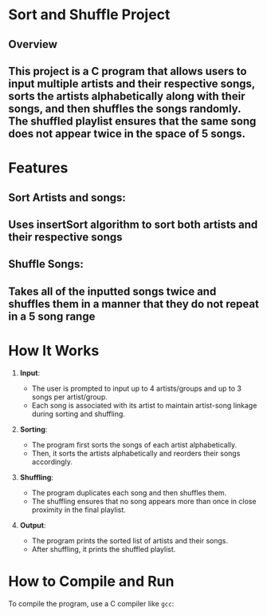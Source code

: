 # Sort and Shuffle Project
## Overview
## This project is a C program that allows users to input multiple artists and their respective songs, sorts the artists alphabetically along with their songs, and then shuffles the songs randomly. The shuffled playlist ensures that the same song does not appear twice in the space of 5 songs.

# Features
## Sort Artists and songs:
## Uses insertSort algorithm to sort both artists and their respective songs
## Shuffle Songs:
## Takes all of the inputted songs twice and shuffles them in a manner that they do not repeat in a 5 song range

# How It Works

1. **Input**: 
   - The user is prompted to input up to 4 artists/groups and up to 3 songs per artist/group. 
   - Each song is associated with its artist to maintain artist-song linkage during sorting and shuffling.

2. **Sorting**: 
   - The program first sorts the songs of each artist alphabetically.
   - Then, it sorts the artists alphabetically and reorders their songs accordingly.

3. **Shuffling**: 
   - The program duplicates each song and then shuffles them. 
   - The shuffling ensures that no song appears more than once in close proximity in the final playlist.

4. **Output**: 
   - The program prints the sorted list of artists and their songs.
   - After shuffling, it prints the shuffled playlist.

# How to Compile and Run

To compile the program, use a C compiler like `gcc`:
